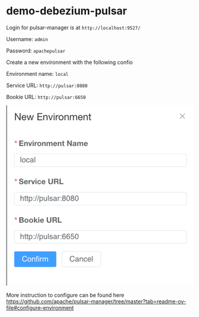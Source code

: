 # demo-debezium-pulsar

Login for pulsar-manager is at `http://localhost:9527/`

Username: `admin`

Password: `apachepulsar`

Create a new environment with the following confio

Environment name: `local`

Service URL: `http://pulsar:8080`

Bookie URL: `http://pulsar:6650`

![pulsar-manager-config.png](pics/pulsar-manager-config.png)

More instruction to configure can be found here
https://github.com/apache/pulsar-manager/tree/master?tab=readme-ov-file#configure-environment
